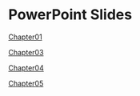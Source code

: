 # PowerPoint Slides
[Chapter01](https://drb80.github.io/WebAppDev/Slides/Chapter01.pptx)

[Chapter03](https://drb80.github.io/WebAppDev/Slides/Chapter03.pptx)

[Chapter04](https://drb80.github.io/WebAppDev/Slides/Chapter04.pptx)

[Chapter05](https://drb80.github.io/WebAppDev/Slides/Chapter05.pptx)
